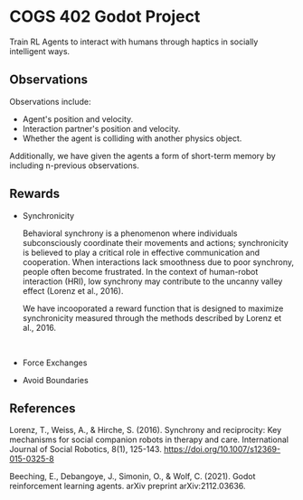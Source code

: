 # COGS 402 Godot Project

Train RL Agents to interact with humans through haptics in socially intelligent
ways.

## Observations

Observations include:

- Agent's position and velocity.
- Interaction partner's position and velocity.
- Whether the agent is colliding with another physics object.

Additionally, we have given the agents a form of short-term memory by including 
n-previous observations.

## Rewards

- Synchronicity

    Behavioral synchrony is a phenomenon where individuals subconsciously 
    coordinate their movements and actions; synchronicity is believed to play 
    a critical role in effective communication and cooperation. When 
    interactions lack smoothness due to poor synchrony, people often become 
    frustrated. In the context of human-robot interaction (HRI), low synchrony 
    may contribute to the uncanny valley effect (Lorenz et al., 2016).

    We have incooporated a reward function that is designed to maximize 
    synchronicity measured through the methods described by Lorenz et al., 2016.


<br>

- Force Exchanges
    

- Avoid Boundaries


## References

Lorenz, T., Weiss, A., & Hirche, S. (2016). Synchrony and reciprocity: Key 
mechanisms for social companion robots in therapy and care. International 
Journal of Social Robotics, 8(1), 
125-143. https://doi.org/10.1007/s12369-015-0325-8

Beeching, E., Debangoye, J., Simonin, O., & Wolf, C. (2021). Godot reinforcement 
learning agents. arXiv preprint arXiv:2112.03636.
